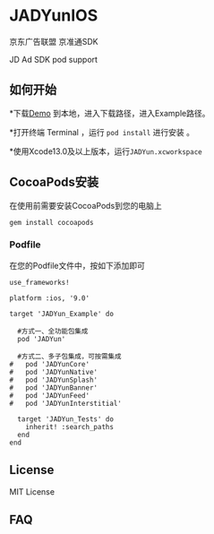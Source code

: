 # JADYunIOS
京东广告联盟 京准通SDK 

JD  Ad SDK pod support


## 如何开始

*下载[Demo](https://github.com/JAD-FE-TEAM/JADYunIOS/tree/master/Demo) 到本地，进入下载路径，进入Example路径。

*打开终端 Terminal ，运行 `pod install` 进行安装 。

*使用Xcode13.0及以上版本，运行`JADYun.xcworkspace` 


## CocoaPods安装

在使用前需要安装CocoaPods到您的电脑上

```
gem install cocoapods
```

### Podfile

在您的Podfile文件中，按如下添加即可

```object-c
use_frameworks!

platform :ios, '9.0'

target 'JADYun_Example' do

  #方式一、全功能包集成
  pod 'JADYun'
  
  #方式二、多子包集成，可按需集成
#   pod 'JADYunCore'
#   pod 'JADYunNative'
#   pod 'JADYunSplash'
#   pod 'JADYunBanner'
#   pod 'JADYunFeed'
#   pod 'JADYunInterstitial'
  
  target 'JADYun_Tests' do
    inherit! :search_paths
  end
end

```


## License
MIT License


## FAQ



